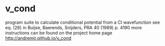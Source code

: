 # v_cond
program suite to calculate conditional potential from a CI wavefunction
see eq. (28) in Buijse, Baerends, Snijders, PRA 40 (1989) p. 4190
more instructions can be found on the project home page http://andremir.github.io/v_cond
